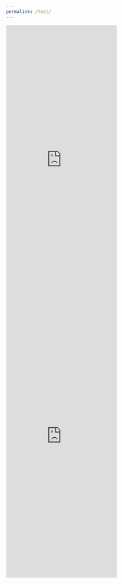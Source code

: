 ```yaml
---
permalink: /test/
---
```


<iframe src="https://terraria.fandom.com/wiki/Terraria_Wiki" align="center" name="Arcane Ascent" style="height:750px;width=900px;border:none;" title="Arcane Ascent"></iframe>  
<iframe src="https://terraria.fandom.com/wiki/Terraria_Wiki" align="center" name="Arcane Ascent" style="height:750px;width=900px;border:none;" title="Arcane Ascent"></iframe>
